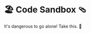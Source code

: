 :beach_umbrella: Code Sandbox :thong_sandal:
=================================================

It's dangerous to go alone! Take this. :flashlight:

